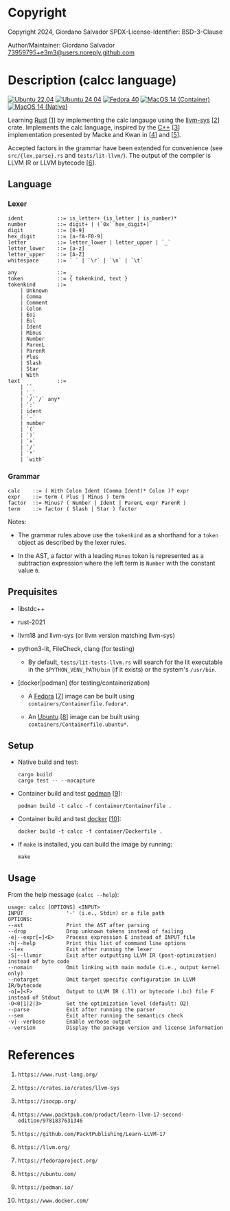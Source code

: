 #   Copyright

Copyright 2024, Giordano Salvador
SPDX-License-Identifier: BSD-3-Clause

Author/Maintainer:  Giordano Salvador <73959795+e3m3@users.noreply.github.com>


#   Description (calcc language)

[![Ubuntu 22.04](https://github.com/e3m3/calcc-rust/actions/workflows/ubuntu-2204.yaml/badge.svg?event=workflow_dispatch)](https://github.com/e3m3/calcc-rust/actions/workflows/ubuntu-2204.yaml)
[![Ubuntu 24.04](https://github.com/e3m3/calcc-rust/actions/workflows/ubuntu-2404.yaml/badge.svg?event=workflow_dispatch)](https://github.com/e3m3/calcc-rust/actions/workflows/ubuntu-2404.yaml)
[![Fedora 40](https://github.com/e3m3/calcc-rust/actions/workflows/fedora-40.yaml/badge.svg?event=workflow_dispatch)](https://github.com/e3m3/calcc-rust/actions/workflows/fedora-40.yaml)
[![MacOS 14 (Container)](https://github.com/e3m3/calcc-rust/actions/workflows/macos-14-container.yaml/badge.svg?event=workflow_dispatch)](https://github.com/e3m3/calcc-rust/actions/workflows/macos-14-container.yaml)
[![MacOS 14 (Native)](https://github.com/e3m3/calcc-rust/actions/workflows/macos-14-native.yaml/badge.svg?event=workflow_dispatch)](https://github.com/e3m3/calcc-rust/actions/workflows/macos-14-native.yaml)

Learning [Rust][1] [[1]] by implementing the calc langauge using the [llvm-sys][2] [[2]] crate.
Implements the calc language, inspired by the [C++][3] [[3]] implementation presented by Macke and Kwan in [[4]] and [[5]].

Accepted factors in the grammar have been extended for convenience (see `src/{lex,parse}.rs` and `tests/lit-llvm/`).
The output of the compiler is LLVM IR or LLVM bytecode [[6]].


##  Language

### Lexer

```text
ident           ::= is_letter+ (is_letter | is_number)*
number          ::= digit+ | (`0x` hex_digit+)
digit           ::= [0-9]
hex_digit       ::= [a-fA-F0-9]
letter          ::= letter_lower | letter_upper | `_`
letter_lower    ::= [a-z]
letter_upper    ::= [A-Z]
whitespace      ::= ` ` | `\r` | `\n` | `\t`

any             ::= _
token           ::= { tokenkind, text }
tokenkind       ::=
    | Unknown
    | Comma
    | Comment
    | Colon
    | Eoi
    | Eol
    | Ident
    | Minus
    | Number
    | ParenL
    | ParenR
    | Plus
    | Slash
    | Star
    | With
text            ::=
    | ``
    | `,`
    | `/``/` any*
    | `:`
    | ident
    | `-`
    | number
    | `(`
    | `)`
    | `+`
    | `/`
    | `*`
    | `with`
```

### Grammar

```text
calc    ::= ( With Colon Ident (Comma Ident)* Colon )? expr
expr    ::= term ( Plus | Minus ) term
factor  ::= Minus? ( Number | Ident | ParenL expr ParenR )
term    ::= factor ( Slash | Star ) factor
```

Notes:

*   The grammar rules above use the `tokenkind` as a shorthand for a `token` object as described by the lexer rules.

*   In the AST, a factor with a leading `Minus` token is represented as a subtraction expression where the left term
    is `Number` with the constant value `0`.


##  Prequisites

*   libstdc++

*   rust-2021

*   llvm18 and llvm-sys (or llvm version matching llvm-sys)

*   python3-lit, FileCheck, clang (for testing)

    *   By default, `tests/lit-tests-llvm.rs` will search for the lit executable in the `$PYTHON_VENV_PATH/bin`
        (if it exists) or the system's `/usr/bin`.

*   [docker|podman] (for testing/containerization)

    *   A [Fedora][7] [[7]] image can be built using `containers/Containerfile.fedora*`.

    *   An [Ubuntu][8] [[8]] image can be built using `containers/Containerfile.ubuntu*`.


##  Setup

*   Native build and test:
    
    ```shell
    cargo build
    cargo test -- --nocapture
    ```

*   Container build and test [podman][9] [[9]]:

    ```shell
    podman build -t calcc -f container/Containerfile .
    ```

*   Container build and test [docker][10] [[10]]:

    ```shell
    docker build -t calcc -f container/Dockerfile .
    ```

*   If `make` is installed, you can build the image by running:

    ```shell
    make
    ```

##   Usage

From the help message (`calcc --help`):

```
usage: calcc [OPTIONS] <INPUT>
INPUT              '-' (i.e., Stdin) or a file path
OPTIONS:
--ast              Print the AST after parsing
--drop             Drop unknown tokens instead of failing
-e|--expr[=]<E>    Process expression E instead of INPUT file
-h|--help          Print this list of command line options
--lex              Exit after running the lexer
-S|--llvmir        Exit after outputting LLVM IR (post-optimization) instead of byte code
--nomain           Omit linking with main module (i.e., output kernel only)
--notarget         Omit target specific configuration in LLVM IR/bytecode
-o[=]<F>           Output to LLVM IR (.ll) or bytecode (.bc) file F instead of Stdout
-O<0|1|2|3>        Set the optimization level (default: O2)
--parse            Exit after running the parser
--sem              Exit after running the semantics check
-v|--verbose       Enable verbose output
--version          Display the package version and license information
```


#   References

[1]:    https://www.rust-lang.org/
[2]:    https://crates.io/crates/llvm-sys
[3]:    https://isocpp.org/
[4]:    https://www.packtpub.com/product/learn-llvm-17-second-edition/9781837631346
[5]:    https://github.com/PacktPublishing/Learn-LLVM-17
[6]:    https://llvm.org/
[7]:    https://fedoraproject.org/
[8]:    https://ubuntu.com/
[9]:    https://podman.io/
[10]:   https://www.docker.com/

1.  `https://www.rust-lang.org/`

1.  `https://crates.io/crates/llvm-sys`

1.  `https://isocpp.org/`

1.  `https://www.packtpub.com/product/learn-llvm-17-second-edition/9781837631346`

1.  `https://github.com/PacktPublishing/Learn-LLVM-17`

1.  `https://llvm.org/`

1.  `https://fedoraproject.org/`

1.  `https://ubuntu.com/`

1.  `https://podman.io/`

1.  `https://www.docker.com/`
